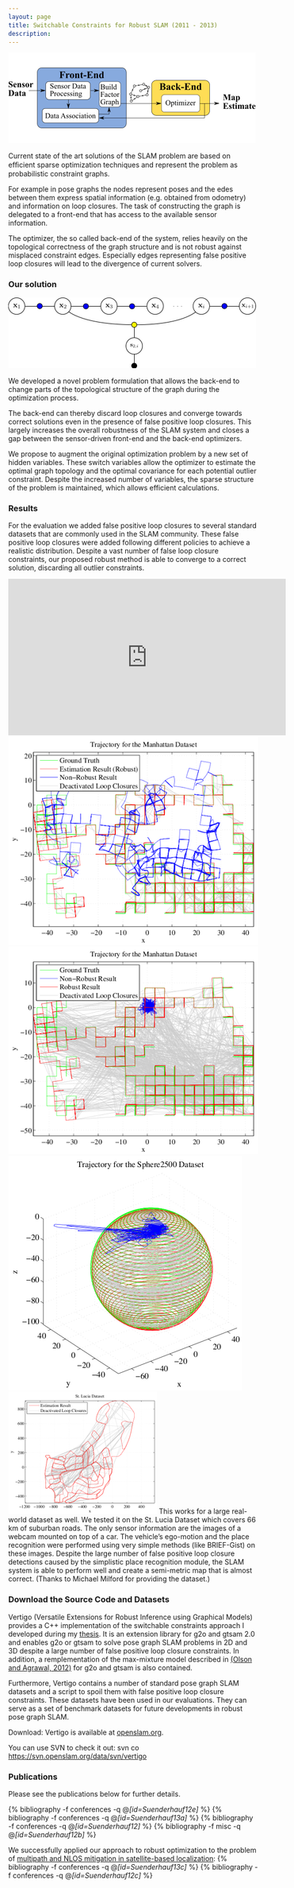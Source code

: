 ```yaml
---
layout: page
title: Switchable Constraints for Robust SLAM (2011 - 2013)
description:
---
```



<img class="col two right" src="/assets/img/projects/switchable/frontEndBackEnd.png"/>

Current state of the art solutions of the SLAM problem are based on efﬁcient sparse optimization techniques and represent the problem as probabilistic constraint graphs.

For example in pose graphs the nodes represent poses and the edes between them express spatial information (e.g. obtained from odometry) and information on loop closures. The task of constructing the graph is delegated to a front-end that has access to the available sensor information.

The optimizer, the so called back-end of the system, relies heavily on the topological correctness of the graph structure and is not robust against misplaced constraint edges. Especially edges representing false positive loop closures will lead to the divergence of current solvers.






### Our solution

<img class="col two right" src="/assets/img/projects/switchable/factorGraph_robust.png"/>

We developed a novel problem formulation that allows the back-end to change parts of the topological structure of the graph during the optimization process.

The back-end can thereby discard loop closures and converge towards correct solutions even in the presence of false positive loop closures. This largely increases the overall robustness of the SLAM system and closes a gap between the sensor-driven front-end and the back-end optimizers.

We propose to augment the original optimization problem by a new set of hidden variables. These switch variables allow the optimizer to estimate the optimal graph topology and the optimal covariance for each potential outlier constraint. Despite the increased number of variables, the sparse structure of the problem is maintained, which allows efficient calculations.

### Results


For the evaluation we added false positive loop closures to several standard datasets that are commonly used in the SLAM community. These false positive loop closures were added following different policies to achieve a realistic distribution. Despite a vast number of false loop closure constraints, our proposed robust method is able to converge to a correct solution, discarding all outlier constraints.

<center>
<iframe width="560" height="315" src="https://www.youtube.com/embed/U6VFweDGn1o" frameborder="0" allow="autoplay; encrypted-media" allowfullscreen></iframe>
</center>

<div class="img_row">
<img class="col one" src="/assets/img/projects/switchable/manhattan1.png"/>
<img class="col one" src="/assets/img/projects/switchable/manhattan2.png"/>
<img class="col one" src="/assets/img/projects/switchable/sphere.png"/>
</div>


<img class="col one right" src="/assets/img/projects/switchable/stlucia.png"/>
This works for a large real-world dataset as well. We tested it on the St. Lucia Dataset which covers 66 km of suburban roads. The only sensor information are the images of a webcam mounted on top of a car. The vehicle’s ego-motion and the place recognition were performed using very simple methods (like BRIEF-Gist) on these images. Despite the large number of false positive loop closure detections caused by the simplistic place recognition module, the SLAM system is able to perform well and create a semi-metric map that is almost correct. (Thanks to Michael Milford for providing the dataset.)

### Download the Source Code and Datasets
Vertigo (Versatile Extensions for Robust Inference using Graphical Models) provides a C++ implementation of the switchable constraints approach I developed during my [thesis](http://nbn-resolving.de/urn:nbn:de:bsz:ch1-qucosa-86443). It is an extension library for g2o and gtsam 2.0 and enables g2o or gtsam to solve pose graph SLAM problems in 2D and 3D despite a large number of false positive loop closure constraints. In addition, a remplementation of the max-mixture model described in [(Olson and Agrawal, 2012)](http://roboticsproceedings.org/rss08/p40.html) for g2o and gtsam is also contained.

Furthermore, Vertigo contains a number of standard pose graph SLAM datasets and a script to spoil them with false positive loop closure constraints. These datasets have been used in our evaluations. They can serve as a set of benchmark datasets for future developments in robust pose graph SLAM.

Download: Vertigo is available at [openslam.org](http://openslam.org).

You can use SVN to check it out: svn co https://svn.openslam.org/data/svn/vertigo

### Publications   
Please see the publications below for further details.

   {% bibliography -f conferences -q @*[id=Suenderhauf12e]* %}
   {% bibliography -f conferences -q @*[id=Suenderhauf13a]* %}
   {% bibliography -f conferences -q @*[id=Suenderhauf12]* %}
   {% bibliography -f misc -q @*[id=Suenderhauf12b]* %}

We successfully applied our approach to robust optimization to the problem of [multipath and NLOS mitigation in satellite-based localization](/projects/gnss):
  {% bibliography -f conferences -q @*[id=Suenderhauf13c]* %}
  {% bibliography -f conferences -q @*[id=Suenderhauf12c]* %}
